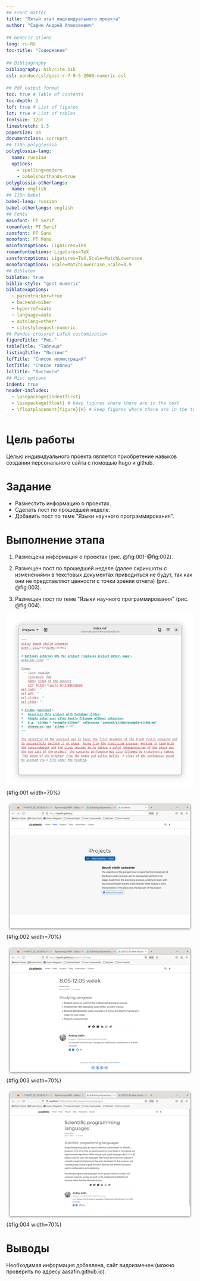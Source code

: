 ```yaml
---
## Front matter
title: "Пятый этап индивидуального проекта"
author: "Сафин Андрей Алексеевич"

## Generic otions
lang: ru-RU
toc-title: "Содержание"

## Bibliography
bibliography: bib/cite.bib
csl: pandoc/csl/gost-r-7-0-5-2008-numeric.csl

## Pdf output format
toc: true # Table of contents
toc-depth: 2
lof: true # List of figures
lot: true # List of tables
fontsize: 12pt
linestretch: 1.5
papersize: a4
documentclass: scrreprt
## I18n polyglossia
polyglossia-lang:
  name: russian
  options:
	- spelling=modern
	- babelshorthands=true
polyglossia-otherlangs:
  name: english
## I18n babel
babel-lang: russian
babel-otherlangs: english
## Fonts
mainfont: PT Serif
romanfont: PT Serif
sansfont: PT Sans
monofont: PT Mono
mainfontoptions: Ligatures=TeX
romanfontoptions: Ligatures=TeX
sansfontoptions: Ligatures=TeX,Scale=MatchLowercase
monofontoptions: Scale=MatchLowercase,Scale=0.9
## Biblatex
biblatex: true
biblio-style: "gost-numeric"
biblatexoptions:
  - parentracker=true
  - backend=biber
  - hyperref=auto
  - language=auto
  - autolang=other*
  - citestyle=gost-numeric
## Pandoc-crossref LaTeX customization
figureTitle: "Рис."
tableTitle: "Таблица"
listingTitle: "Листинг"
lofTitle: "Список иллюстраций"
lotTitle: "Список таблиц"
lolTitle: "Листинги"
## Misc options
indent: true
header-includes:
  - \usepackage{indentfirst}
  - \usepackage{float} # keep figures where there are in the text
  - \floatplacement{figure}{H} # keep figures where there are in the text
---
```


# Цель работы

Целью индивидуального проекта является приобретение навыков создания персонального сайта с помощью hugo и github.

# Задание

- Разместить информацию о проектах.
- Сделать пост по прошедшей неделе.
- Добавить пост по теме "Языки научного программирования".


# Выполнение этапа

1. Размещена информация о проектах (рис. @fig:001-@fig:002).

2. Размещен пост по прошедшей неделе (далее скриншоты с изменениями в текстовых документах приводиться не будут, так как они не представляют ценности с точки зрения отчета) (рис. @fig:003).

3. Размещен пост по теме "Языки научного программирования" (рис. @fig:004).

![Проекты (в текстовом документе)](image/001.png){#fig:001 width=70%}

![Проекты (на сайте)](image/002.png){#fig:002 width=70%}

![Пост по прошедшей неделе](image/003.png){#fig:003 width=70%}

![Пост по теме "Языки научного программирования"](image/004.png){#fig:004 width=70%}


# Выводы

Необходимая информация добавлена, сайт видоизменен (можно проверить по адресу aasafin.github.io). 
